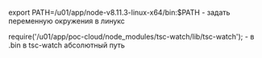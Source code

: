 export PATH=/u01/app/node-v8.11.3-linux-x64/bin:$PATH - задать переменную окружения в линукс

require('/u01/app/poc-cloud/node_modules/tsc-watch/lib/tsc-watch'); - в .bin в tsc-watch абсолютный путь

